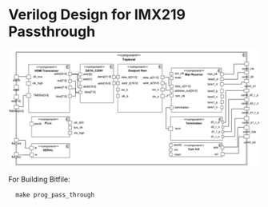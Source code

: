 # Verilog Design for IMX219 Passthrough

![Stereo Ninja Logo FPGA](Toplevel.png)

For Building Bitfile:

      make prog_pass_through 
